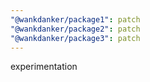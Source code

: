 ```yaml
---
"@wankdanker/package1": patch
"@wankdanker/package2": patch
"@wankdanker/package3": patch
---
```


experimentation

